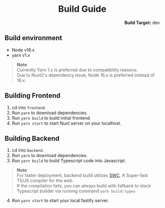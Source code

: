 <h1 align="center">Build Guide</h1>
<p align="right"><b>Build Target:</b> dev</p>

## Build environment
* Node v16.x
* yarn v1.x

> **Note**  
> Currently Yarn 1.x is preferred due to compatibility reasons.  
> Due to Nuxt2's dependency issue, Node 16.x is preferred instead of 18.x.  

## Building Frontend
1. cd into `frontend`.
2. Run `yarn` to download dependencies.
3. Run `yarn build` to build initial frontend.
4. Run `yarn start` to start Nuxt server on your localhost.

## Building Backend
1. cd into `backend`.
2. Run `yarn` to download dependencies.
3. Run `yarn build` to build Typescript code into Javascript.
  > **Note**  
  > For faster deployment, backend build utilizes [SWC](https://github.com/swc-project/swc), A Super-fast TS/JS compiler for the web.  
  > If the compilation fails, you can always build with fallback to stock Typescript builder via running command `yarn build:types`  
4. Run `yarn start` to start your local fastify server.
